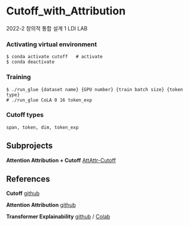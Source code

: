 # Cutoff_with_Attribution
2022-2 창의적 통합 설계 1 LDI LAB

### Activating virtual environment
```shell
$ conda activate cutoff   # activate
$ conda deactivate
```

### Training
```shell
$ ./run_glue {dataset name} {GPU number} {train batch size} {token type}
# ./run_glue CoLA 0 16 token_exp
```

### Cutoff types
```
span, token, dim, token_exp
```

## Subprojects
**Attention Attribution + Cutoff** [AttAttr-Cutoff](https://github.com/footprinthere/AttAttr-Cutoff)

## References
**Cutoff** [github](https://github.com/dinghanshen/Cutoff)

**Attention Attribution** [github](https://github.com/YRdddream/attattr)

**Transformer Explainability** [github](https://github.com/hila-chefer/Transformer-Explainability) / [Colab](https://colab.research.google.com/github/hila-chefer/Transformer-Explainability/blob/main/BERT_explainability.ipynb)

